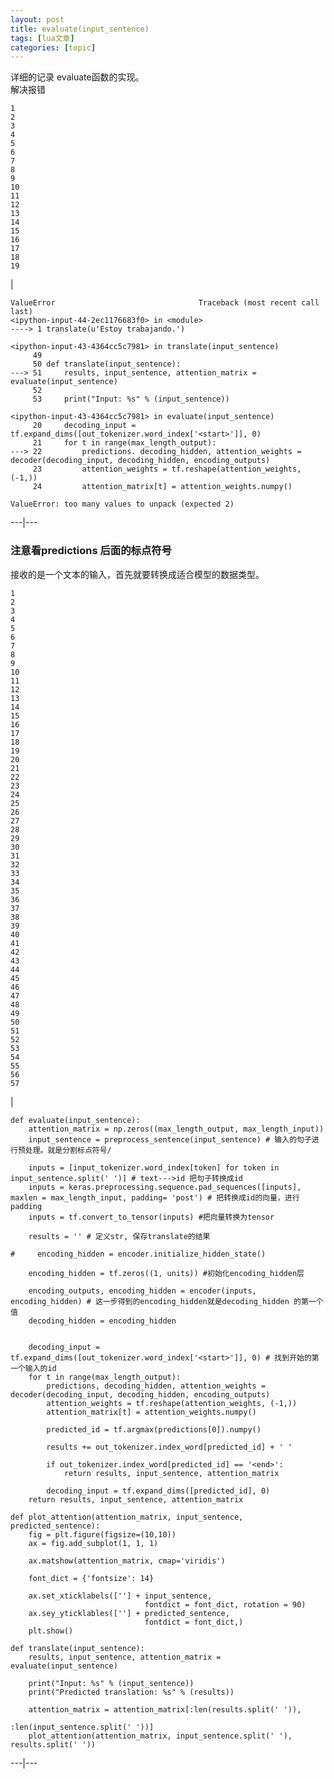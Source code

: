 ```yaml
---
layout: post
title: evaluate(input_sentence) 
tags: [lua文章]
categories: [topic]
---
```

详细的记录 evaluate函数的实现。  
解决报错

    
    
    1  
    2  
    3  
    4  
    5  
    6  
    7  
    8  
    9  
    10  
    11  
    12  
    13  
    14  
    15  
    16  
    17  
    18  
    19  
    

|

    
    
    ValueError                                Traceback (most recent call last)  
    <ipython-input-44-2ec1176683f0> in <module>  
    ----> 1 translate(u'Estoy trabajando.')  
      
    <ipython-input-43-4364cc5c7981> in translate(input_sentence)  
         49   
         50 def translate(input_sentence):  
    ---> 51     results, input_sentence, attention_matrix = evaluate(input_sentence)  
         52   
         53     print("Input: %s" % (input_sentence))  
      
    <ipython-input-43-4364cc5c7981> in evaluate(input_sentence)  
         20     decoding_input = tf.expand_dims([out_tokenizer.word_index['<start>']], 0)  
         21     for t in range(max_length_output):  
    ---> 22         predictions. decoding_hidden, attention_weights = decoder(decoding_input, decoding_hidden, encoding_outputs)  
         23         attention_weights = tf.reshape(attention_weights, (-1,))  
         24         attention_matrix[t] = attention_weights.numpy()  
      
    ValueError: too many values to unpack (expected 2)  
      
  
---|---  
  
### 注意看predictions 后面的标点符号

接收的是一个文本的输入，首先就要转换成适合模型的数据类型。

    
    
    1  
    2  
    3  
    4  
    5  
    6  
    7  
    8  
    9  
    10  
    11  
    12  
    13  
    14  
    15  
    16  
    17  
    18  
    19  
    20  
    21  
    22  
    23  
    24  
    25  
    26  
    27  
    28  
    29  
    30  
    31  
    32  
    33  
    34  
    35  
    36  
    37  
    38  
    39  
    40  
    41  
    42  
    43  
    44  
    45  
    46  
    47  
    48  
    49  
    50  
    51  
    52  
    53  
    54  
    55  
    56  
    57  
    

|

    
    
    def evaluate(input_sentence):  
        attention_matrix = np.zeros((max_length_output, max_length_input))   
        input_sentence = preprocess_sentence(input_sentence) # 输入的句子进行预处理。就是分割标点符号/  
      
        inputs = [input_tokenizer.word_index[token] for token in input_sentence.split(' ')] # text--->id 把句子转换成id  
        inputs = keras.preprocessing.sequence.pad_sequences([inputs], maxlen = max_length_input, padding= 'post') # 把转换成id的向量，进行padding  
        inputs = tf.convert_to_tensor(inputs) #把向量转换为tensor  
      
        results = '' # 定义str, 保存translate的结果  
      
    #     encoding_hidden = encoder.initialize_hidden_state()  
      
        encoding_hidden = tf.zeros((1, units)) #初始化encoding_hidden层  
      
        encoding_outputs, encoding_hidden = encoder(inputs, encoding_hidden) # 这一步得到的encoding_hidden就是decoding_hidden 的第一个值  
        decoding_hidden = encoding_hidden  
      
      
        decoding_input = tf.expand_dims([out_tokenizer.word_index['<start>']], 0) # 找到开始的第一个输入的id  
        for t in range(max_length_output):  
            predictions, decoding_hidden, attention_weights = decoder(decoding_input, decoding_hidden, encoding_outputs)  
            attention_weights = tf.reshape(attention_weights, (-1,))  
            attention_matrix[t] = attention_weights.numpy()  
      
            predicted_id = tf.argmax(predictions[0]).numpy()  
      
            results += out_tokenizer.index_word[predicted_id] + ' '  
      
            if out_tokenizer.index_word[predicted_id] == '<end>':  
                return results, input_sentence, attention_matrix  
      
            decoding_input = tf.expand_dims([predicted_id], 0)  
        return results, input_sentence, attention_matrix  
      
    def plot_attention(attention_matrix, input_sentence, predicted_sentence):  
        fig = plt.figure(figsize=(10,10))  
        ax = fig.add_subplot(1, 1, 1)  
      
        ax.matshow(attention_matrix, cmap='viridis')  
      
        font_dict = {'fontsize': 14}  
      
        ax.set_xticklabels([''] + input_sentence,  
                                  fontdict = font_dict, rotation = 90)  
        ax.sey_yticklables([''] + predicted_sentence,  
                                  fontdict = font_dict,)  
        plt.show()  
      
    def translate(input_sentence):  
        results, input_sentence, attention_matrix = evaluate(input_sentence)  
      
        print("Input: %s" % (input_sentence))  
        print("Predicted translation: %s" % (results))  
      
        attention_matrix = attention_matrix[:len(results.split(' ')),  
                                                           :len(input_sentence.split(' '))]  
        plot_attention(attention_matrix, input_sentence.split(' '), results.split(' '))  
      
  
---|---